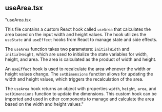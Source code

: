 ## useArea.tsx
"useArea.tsx

This file contains a custom React hook called `useArea` that calculates the area based on the input width and height values. The hook utilizes the `useState` and `useEffect` hooks from React to manage state and side effects.

The `useArea` function takes two parameters: `initialWidth` and `initialHeight`, which are used to initialize the state variables for width, height, and area. The area is calculated as the product of width and height.

An `useEffect` hook is used to recalculate the area whenever the width or height values change. The `setDimensions` function allows for updating the width and height values, which triggers the recalculation of the area.

The `useArea` hook returns an object with properties `width`, `height`, `area`, and `setDimensions` function to update the dimensions. This custom hook can be imported and used in other components to manage and calculate the area based on the width and height values."